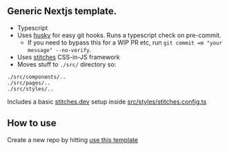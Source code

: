 ## Generic Nextjs template.

- Typescript
- Uses [husky](https://www.npmjs.com/package/husky) for easy git hooks. Runs a typescript check on pre-commit.
  - If you need to bypass this for a WIP PR etc, run `git commit =m "your message" --no-verify`.
- Uses [stitches](https://stitches.dev/) CSS-in-JS framework
- Moves stuff to `./src/` directory so:

```
./src/components/..
./src/pages/..
./src/styles/..
```

Includes a basic [stitches.dev](https://stitches.dev/) setup inside [src/styles/stitches.config.ts](src/styles/stitches.config.ts)

## How to use

Create a new repo by hitting [use this template](https://github.com/studio-206/nextjs-typescript-stitches-template/generate)
